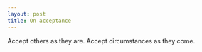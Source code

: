 ```yaml
---
layout: post
title: On acceptance
---
```


Accept others as they are. Accept circumstances as they come.
